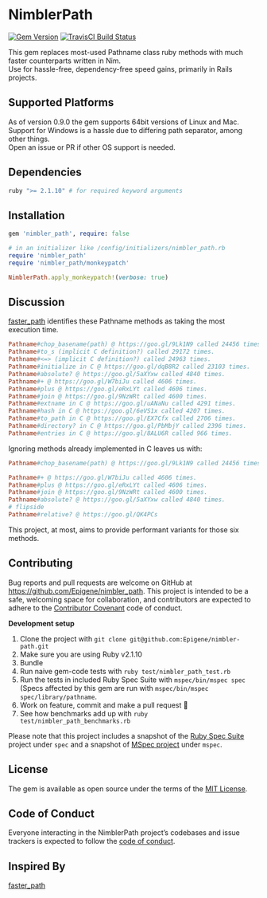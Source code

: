 # NimblerPath

[![Gem Version](https://img.shields.io/github/tag/Epigene/nimbler-path.svg)](https://github.com/Epigene/nimbler-path/tags)
[![TravisCI Build Status](https://travis-ci.org/Epigene/nimbler-path.svg?branch=master)]()

This gem replaces most-used Pathname class ruby methods with much faster counterparts written in Nim.  
Use for hassle-free, dependency-free speed gains, primarily in Rails projects.  

## Supported Platforms
As of version 0.9.0 the gem supports 64bit versions of Linux and Mac.  
Support for Windows is a hassle due to differing path separator, among other things.  
Open an issue or PR if other OS support is needed.  

## Dependencies

```ruby
ruby ">= 2.1.10" # for required keyword arguments
```

## Installation

```ruby
gem 'nimbler_path', require: false
```

```ruby
# in an initializer like /config/initializers/nimbler_path.rb
require 'nimbler_path'
require 'nimbler_path/monkeypatch'

NimblerPath.apply_monkeypatch!(verbose: true)
```

## Discussion

[faster_path](https://github.com/danielpclark/faster_path) identifies these Pathname methods as taking the most execution time.

```rb
Pathname#chop_basename(path) @ https://goo.gl/9Lk1N9 called 24456 times, 25% of execution time alone
Pathname#to_s (implicit C definition?) called 29172 times.
Pathname#<=> (implicit C definition?) called 24963 times.
Pathname#initialize in C @ https://goo.gl/dqB8R2 called 23103 times.
Pathname#absolute? @ https://goo.gl/5aXYxw called 4840 times.
Pathname#+ @ https://goo.gl/W7biJu called 4606 times.
Pathname#plus @ https://goo.gl/eRxLYt called 4606 times.
Pathname#join @ https://goo.gl/9NzWRt called 4600 times.
Pathname#extname in C @ https://goo.gl/uANaNu called 4291 times.
Pathname#hash in C @ https://goo.gl/6eVS1x called 4207 times.
Pathname#to_path in C @ https://goo.gl/EX7Cfx called 2706 times.
Pathname#directory? in C @ https://goo.gl/PbMbjY called 2396 times.
Pathname#entries in C @ https://goo.gl/8ALU6R called 966 times.
```

Ignoring methods already implemented in C leaves us with:

```rb
Pathname#chop_basename(path) @ https://goo.gl/9Lk1N9 called 24456 times, 25% of execution time alone

Pathname#+ @ https://goo.gl/W7biJu called 4606 times.
Pathname#plus @ https://goo.gl/eRxLYt called 4606 times.
Pathname#join @ https://goo.gl/9NzWRt called 4600 times.
Pathname#absolute? @ https://goo.gl/5aXYxw called 4840 times.
# flipside
Pathname#relative? @ https://goo.gl/QK4PCs
```

This project, at most, aims to provide performant variants for those six methods.

## Contributing

Bug reports and pull requests are welcome on GitHub at https://github.com/Epigene/nimbler_path. This project is intended to be a safe, welcoming space for collaboration, and contributors are expected to adhere to the [Contributor Covenant](http://contributor-covenant.org) code of conduct.

__Development setup__

1. Clone the project with `git clone git@github.com:Epigene/nimbler-path.git`
2. Make sure you are using Ruby v2.1.10
2. Bundle
3. Run naive gem-code tests with `ruby test/nimbler_path_test.rb`
4. Run the tests in included Ruby Spec Suite with `mspec/bin/mspec spec` (Specs affected by this gem are run with `mspec/bin/mspec spec/library/pathname`.
5. Work on feature, commit and make a pull request :clap:
6. See how benchmarks add up with `ruby test/nimbler_path_benchmarks.rb`

Please note that this project includes a snapshot of the [Ruby Spec Suite](https://github.com/ruby/spec/commit/96ba5d539892ed3436cf667d396b10458f95b6d0) project under `spec` and a snapshot of [MSpec project](https://github.com/ruby/mspec/commit/1fa5f7d90503a95712ab378110cba17340269a9d) under `mspec`.

## License

The gem is available as open source under the terms of the [MIT License](http://opensource.org/licenses/MIT).

## Code of Conduct

Everyone interacting in the NimblerPath project’s codebases and issue trackers is expected to follow the [code of conduct](https://github.com/Epigene/nimbler_path/blob/master/CODE_OF_CONDUCT.md).

## Inspired By

[faster_path](https://github.com/danielpclark/faster_path)
